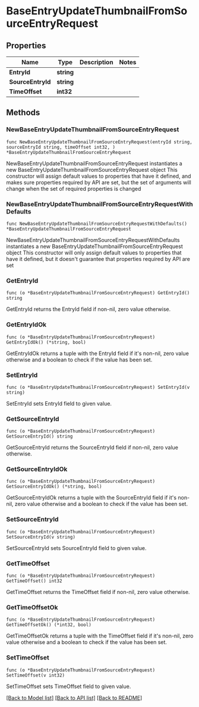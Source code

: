 # BaseEntryUpdateThumbnailFromSourceEntryRequest

## Properties

Name | Type | Description | Notes
------------ | ------------- | ------------- | -------------
**EntryId** | **string** |  | 
**SourceEntryId** | **string** |  | 
**TimeOffset** | **int32** |  | 

## Methods

### NewBaseEntryUpdateThumbnailFromSourceEntryRequest

`func NewBaseEntryUpdateThumbnailFromSourceEntryRequest(entryId string, sourceEntryId string, timeOffset int32, ) *BaseEntryUpdateThumbnailFromSourceEntryRequest`

NewBaseEntryUpdateThumbnailFromSourceEntryRequest instantiates a new BaseEntryUpdateThumbnailFromSourceEntryRequest object
This constructor will assign default values to properties that have it defined,
and makes sure properties required by API are set, but the set of arguments
will change when the set of required properties is changed

### NewBaseEntryUpdateThumbnailFromSourceEntryRequestWithDefaults

`func NewBaseEntryUpdateThumbnailFromSourceEntryRequestWithDefaults() *BaseEntryUpdateThumbnailFromSourceEntryRequest`

NewBaseEntryUpdateThumbnailFromSourceEntryRequestWithDefaults instantiates a new BaseEntryUpdateThumbnailFromSourceEntryRequest object
This constructor will only assign default values to properties that have it defined,
but it doesn't guarantee that properties required by API are set

### GetEntryId

`func (o *BaseEntryUpdateThumbnailFromSourceEntryRequest) GetEntryId() string`

GetEntryId returns the EntryId field if non-nil, zero value otherwise.

### GetEntryIdOk

`func (o *BaseEntryUpdateThumbnailFromSourceEntryRequest) GetEntryIdOk() (*string, bool)`

GetEntryIdOk returns a tuple with the EntryId field if it's non-nil, zero value otherwise
and a boolean to check if the value has been set.

### SetEntryId

`func (o *BaseEntryUpdateThumbnailFromSourceEntryRequest) SetEntryId(v string)`

SetEntryId sets EntryId field to given value.


### GetSourceEntryId

`func (o *BaseEntryUpdateThumbnailFromSourceEntryRequest) GetSourceEntryId() string`

GetSourceEntryId returns the SourceEntryId field if non-nil, zero value otherwise.

### GetSourceEntryIdOk

`func (o *BaseEntryUpdateThumbnailFromSourceEntryRequest) GetSourceEntryIdOk() (*string, bool)`

GetSourceEntryIdOk returns a tuple with the SourceEntryId field if it's non-nil, zero value otherwise
and a boolean to check if the value has been set.

### SetSourceEntryId

`func (o *BaseEntryUpdateThumbnailFromSourceEntryRequest) SetSourceEntryId(v string)`

SetSourceEntryId sets SourceEntryId field to given value.


### GetTimeOffset

`func (o *BaseEntryUpdateThumbnailFromSourceEntryRequest) GetTimeOffset() int32`

GetTimeOffset returns the TimeOffset field if non-nil, zero value otherwise.

### GetTimeOffsetOk

`func (o *BaseEntryUpdateThumbnailFromSourceEntryRequest) GetTimeOffsetOk() (*int32, bool)`

GetTimeOffsetOk returns a tuple with the TimeOffset field if it's non-nil, zero value otherwise
and a boolean to check if the value has been set.

### SetTimeOffset

`func (o *BaseEntryUpdateThumbnailFromSourceEntryRequest) SetTimeOffset(v int32)`

SetTimeOffset sets TimeOffset field to given value.



[[Back to Model list]](../README.md#documentation-for-models) [[Back to API list]](../README.md#documentation-for-api-endpoints) [[Back to README]](../README.md)


